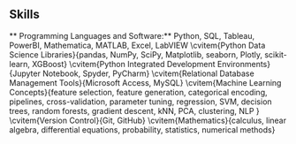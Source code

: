 ## Skills
** Programming Languages and Software:** Python, SQL, Tableau, PowerBI, Mathematica, MATLAB, Excel, LabVIEW
\cvitem{Python Data Science Libraries}{pandas, NumPy, SciPy, Matplotlib, seaborn, Plotly, scikit-learn, XGBoost}
\cvitem{Python Integrated Development Environments}{Jupyter Notebook, Spyder, PyCharm}
\cvitem{Relational Database Management Tools}{Microsoft Access, MySQL}
\cvitem{Machine Learning Concepts}{feature selection, feature generation, categorical encoding, pipelines, cross-validation, parameter tuning, regression, SVM, decision trees, random forests, gradient descent, kNN, PCA, clustering, NLP
}
\cvitem{Version Control}{Git, GitHub}
\cvitem{Mathematics}{calculus, linear algebra, differential equations, probability, statistics, numerical methods}
